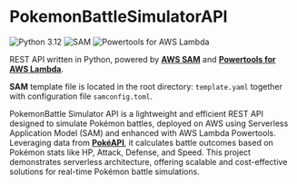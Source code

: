 # PokemonBattleSimulatorAPI
![Python 3.12](https://img.shields.io/badge/python-3.12-green.svg) 
![SAM](https://img.shields.io/badge/SAM-v1.110.0-blue.svg)
![Powertools for AWS Lambda](https://img.shields.io/badge/Powertools%20for%20AWS%20Lambda-v2.34.2-blue.svg)

[//]: # (![Code quality]&#40;https://github.com/Hatter1337/PokemonBattleSimulatorAPI/actions/workflows/ci.yml/badge.svg&#41;)


REST API written in Python, powered by **[AWS SAM](https://aws.amazon.com/serverless/sam/)** and **[Powertools for AWS Lambda](https://docs.powertools.aws.dev/lambda/python/latest/)**.

**SAM** template file is located in the root directory: `template.yaml` together with configuration file `samconfig.toml`.

PokemonBattle Simulator API is a lightweight and efficient REST API designed to simulate Pokémon battles, 
deployed on AWS using Serverless Application Model (SAM) and enhanced with AWS Lambda Powertools. 
Leveraging data from **[PokéAPI](https://pokeapi.co/)**, it calculates battle outcomes based on Pokémon stats like HP, Attack, Defense, and Speed. This project demonstrates serverless architecture, offering scalable and cost-effective solutions for real-time Pokémon battle simulations.